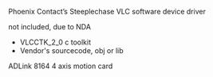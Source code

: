 
Phoenix Contact’s Steeplechase VLC software device driver

not included, due to NDA 
- VLCCTK_2_0 c toolkit
- Vendor's sourcecode, obj or lib
 

ADLink 8164 4 axis motion card